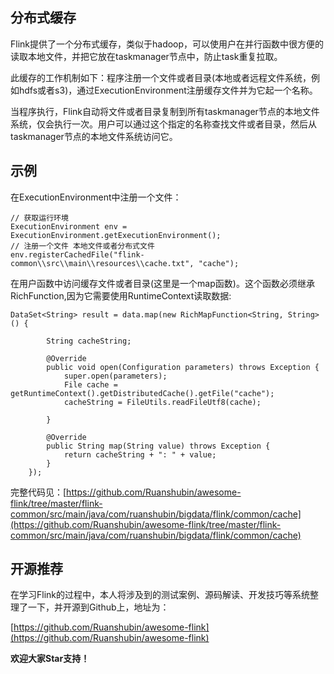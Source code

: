 ## 分布式缓存

Flink提供了一个分布式缓存，类似于hadoop，可以使用户在并行函数中很方便的读取本地文件，并把它放在taskmanager节点中，防止task重复拉取。

此缓存的工作机制如下：程序注册一个文件或者目录(本地或者远程文件系统，例如hdfs或者s3)，通过ExecutionEnvironment注册缓存文件并为它起一个名称。

当程序执行，Flink自动将文件或者目录复制到所有taskmanager节点的本地文件系统，仅会执行一次。用户可以通过这个指定的名称查找文件或者目录，然后从taskmanager节点的本地文件系统访问它。

## 示例

在ExecutionEnvironment中注册一个文件：

```
// 获取运行环境
ExecutionEnvironment env = ExecutionEnvironment.getExecutionEnvironment();
// 注册一个文件 本地文件或者分布式文件
env.registerCachedFile("flink-common\\src\\main\\resources\\cache.txt", "cache");
```

在用户函数中访问缓存文件或者目录(这里是一个map函数)。这个函数必须继承RichFunction,因为它需要使用RuntimeContext读取数据:

```
DataSet<String> result = data.map(new RichMapFunction<String, String>() {

		String cacheString;

		@Override
		public void open(Configuration parameters) throws Exception {
			super.open(parameters);
			File cache = getRuntimeContext().getDistributedCache().getFile("cache");
			cacheString = FileUtils.readFileUtf8(cache);

		}

		@Override
		public String map(String value) throws Exception {
			return cacheString + ": " + value;
		}
	});
```

完整代码见：[https://github.com/Ruanshubin/awesome-flink/tree/master/flink-common/src/main/java/com/ruanshubin/bigdata/flink/common/cache](https://github.com/Ruanshubin/awesome-flink/tree/master/flink-common/src/main/java/com/ruanshubin/bigdata/flink/common/cache)

## 开源推荐

在学习Flink的过程中，本人将涉及到的测试案例、源码解读、开发技巧等系统整理了一下，并开源到Github上，地址为：

[https://github.com/Ruanshubin/awesome-flink](https://github.com/Ruanshubin/awesome-flink)

**欢迎大家Star支持！**